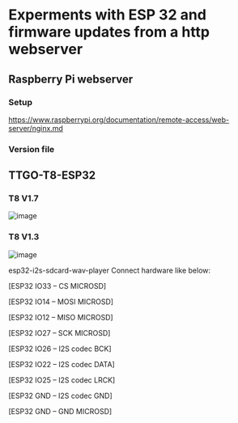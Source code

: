 # Experments with ESP 32 and firmware updates from a http webserver

## Raspberry Pi webserver

### Setup
https://www.raspberrypi.org/documentation/remote-access/web-server/nginx.md

### Version file


## TTGO-T8-ESP32

### T8 V1.7
![image](https://github.com/chrisjoyce911/esp32-fota/blob/master/image/T81.7.jpg)
### T8 V1.3
![image](https://github.com/chrisjoyce911/esp32-fota/blob/master/image/T81.3.jpg)

esp32-i2s-sdcard-wav-player
Connect hardware like below:

[ESP32 IO33 – CS MICROSD]

[ESP32 IO14 – MOSI MICROSD]

[ESP32 IO12 – MISO MICROSD]

[ESP32 IO27 – SCK MICROSD]

[ESP32 IO26 – I2S codec BCK]

[ESP32 IO22 – I2S codec DATA]

[ESP32 IO25 – I2S codec LRCK]

[ESP32 GND – I2S codec GND]

[ESP32 GND – GND MICROSD]
